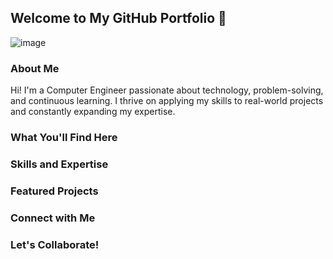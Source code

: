 ## Welcome to My GitHub Portfolio 👋
![image](https://github.com/user-attachments/assets/ed47a39e-9a80-4446-a093-4227001bd3c6)

### About Me
Hi! I'm a Computer Engineer passionate about technology, problem-solving, and continuous learning. I thrive on applying my skills to real-world projects and constantly expanding my expertise. 

### What You'll Find Here 

### Skills and Expertise

### Featured Projects

### Connect with Me

### Let's Collaborate!


<!--
**Mariorj23/Mariorj23** is a ✨ _special_ ✨ repository because its `README.md` (this file) appears on your GitHub profile.

Here are some ideas to get you started:

- 🔭 I’m currently working on ...
- 🌱 I’m currently learning ...
- 👯 I’m looking to collaborate on ...
- 🤔 I’m looking for help with ...
- 💬 Ask me about ...
- 📫 How to reach me: ...
- 😄 Pronouns: ...
- ⚡ Fun fact: ...
-->
